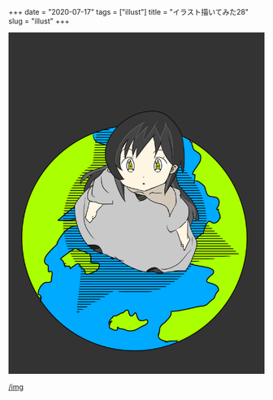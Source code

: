 +++
date = "2020-07-17"
tags = ["illust"]
title = "イラスト描いてみた28"
slug = "illust"
+++

![](/img/yui_28.png)

[/img](/img/)

